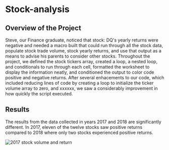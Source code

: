 # Stock-analysis

## Overview of the Project

Steve, our Finance graduate, noticed that stock: DQ's yearly returns were negative and needed a macro built that could run through all the stock data, populate stock trade volume, stock yearly returns, and use that output as a means to advise his parents to consider other stocks. Throughout the project, we defined the stock tickers array, created a loop, a nested loop, and conditionals to run through each cell, formatted the worksheet to display the information neatly, and conditioned the output to color code positive and negative returns. After several enhacements to our code, which included reducing lines of code by creating a loop to initialize the ticker volume array to zero, and xxxxxx, we saw a considerably improvement in how quickly the script executed.

## Results

The results from the data collected in years 2017 and 2018 are significantly different. In 2017, eleven of the twelve stocks saw positive returns compared to 2018 where only two stocks experienced positive returns.

![2017 stock volume and return](VBA_Challenge_2017.PNG)

